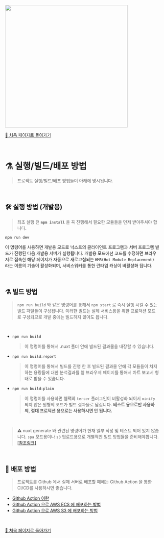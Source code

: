 <img src="https://i.imgur.com/R2wksCG.png" width="400"/>



[🧲 처음 페이지로 돌아가기](https://github.com/AhaOfficial/nuxt-template)

<br/>

# ⚗️ 실행/빌드/배포 방법

> 프로젝트 실행/빌드/배포 방법들이 아래에 명시됩니다.

<br/>

## 🛠 실행 방법 (개발용)

> 최초 실행 전 **`npm install`** 을 꼭 진행해서 필요한 모듈들을 먼저 받아주셔야 합니다.

`npm run dev`

이 명령어를 사용하면 개발용 모드로 넉스트의 클라이언트 프로그램과 서버 프로그램 빌드가 진행된 다음 개발용 서버가 실행됩니다. 개발용 모드에선 코드를 수정하면 브라우저로 접속한 해당 페이지가 자동으로 새로고침되는 `HMR(Hot Module Replacement)` 라는 이름의 기술이 활성화되며, 서비스워커를 통한 런타임 캐싱이 비활성화 됩니다.

<br/>

## ⚗️ 빌드 방법

> `npm run build` 와 같은 명령어를 통해서 `npm start`  로 즉시 실행 시킬 수 있는 빌드 파일들이 구성됩니다. 이러한 빌드는 실제 서비스용을 위한 프로덕션 모드로 구성되므로 개발 중에는 빌드하지 않아도 됩니다.

<br/>

- `npm run build `

  > 이 명령어를 통해서 .nuxt 폴더 안에 빌드된 결과물을 내장할 수 있습니다.

- `npm run build:report`

  > 이 명령어를 통해서 빌드를 진행 한 후 빌드된 결과물 안에 각 모듈들이 차지하는 용량들에 대한 분석결과를 웹 브라우저 페이지를 통해서 차트 보고서 형태로 받을 수 있습니다.

- `npm run build:plain`

  > 이 명령어를 사용하면 웹팩의 `terser` 플러그인이 비활성화 되어서 `minify` 되지 않은 원형의 코드가 빌드 결과물로 담깁니다. **테스트 용으로만 사용하되, 절대 프로덕션 용으로는 사용하시면 안 됩니다.**

<br/>

> ⚠️ nuxt generate 와 관련된 명령어가 현재 일부 작성 및 테스트 되어 있지 않습니다. `spa` 모드용이나 `s3` 업로드용으로 개별적인 빌드 방법들을 준비해야합니다. [[참조링크]](https://ko.nuxtjs.org/guide/commands/)

<br/>

## 🔮 배포 방법

> 프로젝트를 Github 에서 실제 서버로 배포할 때에는 Github Action 을 통한 CI/CD를 사용하시면 좋습니다.

- [Github Action 이란](https://jonnung.dev/devops/2020/01/31/github_action_getting_started/)
- [Github Action 으로 AWS ECS 에 배포하는 방법](https://velog.io/@q00/Github-action-aws-ecs-Github-CICD-55k38sf8ik)
- [Github Action 으로 AWS S3 에 배포하는 방법]()

<br/>

[🧲 처음 페이지로 돌아가기](https://github.com/AhaOfficial/nuxt-template)


